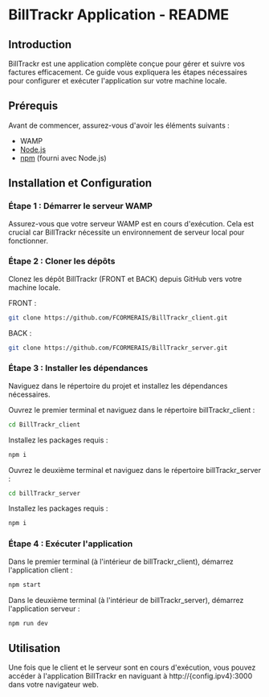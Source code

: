 # BillTrackr Application - README

## Introduction
BillTrackr est une application complète conçue pour gérer et suivre vos factures efficacement. Ce guide vous expliquera les étapes nécessaires pour configurer et exécuter l'application sur votre machine locale.

## Prérequis
Avant de commencer, assurez-vous d'avoir les éléments suivants :
- WAMP 
- [Node.js](https://nodejs.org/en/download/)
- [npm](https://www.npmjs.com/get-npm) (fourni avec Node.js)

## Installation et Configuration

### Étape 1 : Démarrer le serveur WAMP
Assurez-vous que votre serveur WAMP est en cours d'exécution. Cela est crucial car BillTrackr nécessite un environnement de serveur local pour fonctionner.

### Étape 2 : Cloner les dépôts
Clonez les dépôt BillTrackr (FRONT et BACK) depuis GitHub vers votre machine locale.

FRONT : 

```sh
git clone https://github.com/FCORMERAIS/BillTrackr_client.git
```

BACK : 

```sh
git clone https://github.com/FCORMERAIS/BillTrackr_server.git
```

### Étape 3 : Installer les dépendances

Naviguez dans le répertoire du projet et installez les dépendances nécessaires.

Ouvrez le premier terminal et naviguez dans le répertoire billTrackr_client :

```sh
cd BillTrackr_client
```

Installez les packages requis :

```sh
npm i
```

Ouvrez le deuxième terminal et naviguez dans le répertoire billTrackr_server :
```sh
cd billTrackr_server
```

Installez les packages requis :

```sh
npm i
```

### Étape 4 : Exécuter l'application

Dans le premier terminal (à l'intérieur de billTrackr_client), démarrez l'application client :

```sh
npm start
```

Dans le deuxième terminal (à l'intérieur de billTrackr_server), démarrez l'application serveur :


```sh
npm run dev
```

## Utilisation

Une fois que le client et le serveur sont en cours d'exécution, vous pouvez accéder à l'application BillTrackr en naviguant à http://{config.ipv4}:3000 dans votre navigateur web.

